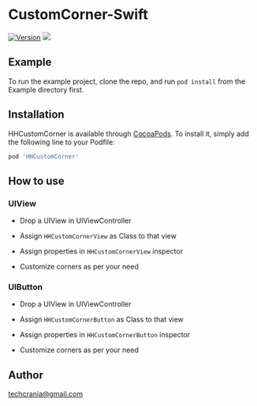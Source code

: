 # CustomCorner-Swift

[![Version](https://img.shields.io/cocoapods/v/HHCustomCorner.svg?style=for-the-badge)](https://cocoapods.org/)
[![](https://img.shields.io/badge/Language-%20Swift-DB4E02.svg?style=for-the-badge&logo=swift)](https://developer.apple.com/swift)

## Example

To run the example project, clone the repo, and run `pod install` from the Example directory first.

## Installation

HHCustomCorner is available through [CocoaPods](https://cocoapods.org). To install
it, simply add the following line to your Podfile:

```ruby
pod 'HHCustomCorner'
```

## How to use

### UIView
- Drop a UIView in UIViewController

- Assign `HHCustomCornerView` as Class to that view
- Assign properties in `HHCustomCornerView` inspector
- Customize corners as per your need

### UIButton
- Drop a UIView in UIViewController

- Assign `HHCustomCornerButton` as Class to that view
- Assign properties in `HHCustomCornerButton` inspector
- Customize corners as per your need

## Author

techcrania@gmail.com
